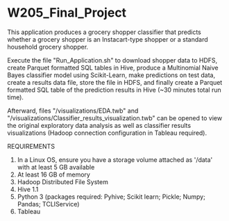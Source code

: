 # W205_Final_Project

This application produces a grocery shopper classifier that predicts whether a grocery shopper is an Instacart-type shopper or a standard household grocery shopper.

Execute the file "Run_Application.sh" to download shopper data to HDFS, create Parquet formatted SQL tables in Hive, produce a Multinomial Naive Bayes classifier model using Scikit-Learn, make predictions on test data, create a results data file, store the file in HDFS, and finally create a Parquet formatted SQL table of the prediction results in Hive (~30 minutes total run time). 

Afterward, files "/visualizations/EDA.twb" and "/visualizations/Classifier_results_visualization.twb" can be opened to view the original exploratory data analysis as well as classifier results visualizations (Hadoop connection configuration in Tableau required).

REQUIREMENTS
1. In a Linux OS, ensure you have a storage volume attached as '/data' with at least 5 GB available
2. At least 16 GB of memory
3. Hadoop Distributed File System
4. Hive 1.1
5. Python 3 (packages required: Pyhive; Scikit learn; Pickle; Numpy; Pandas; TCLIService)
6. Tableau
